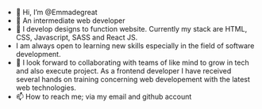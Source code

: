 - 👋 Hi, I’m @Emmadegreat
- 👀 An intermediate web developer
- 🌱 I develop designs to function website. Currently my stack are HTML, CSS, Javascript, SASS and React JS.
-    I am always open to learning new skills especially in the field of software development.
- 💞️ I look forward to collaborating with teams of like mind to grow in tech and also execute project.
    As a frontend developer I have received several hands on training concerning web developement with the latest web technologies.
- 📫 How to reach me; via my email and github account

<!---
Emmadegreat/Emmadegreat is a ✨ special ✨ repository because its `README.md` (this file) appears on your GitHub profile.
You can click the Preview link to take a look at your changes.
--->
